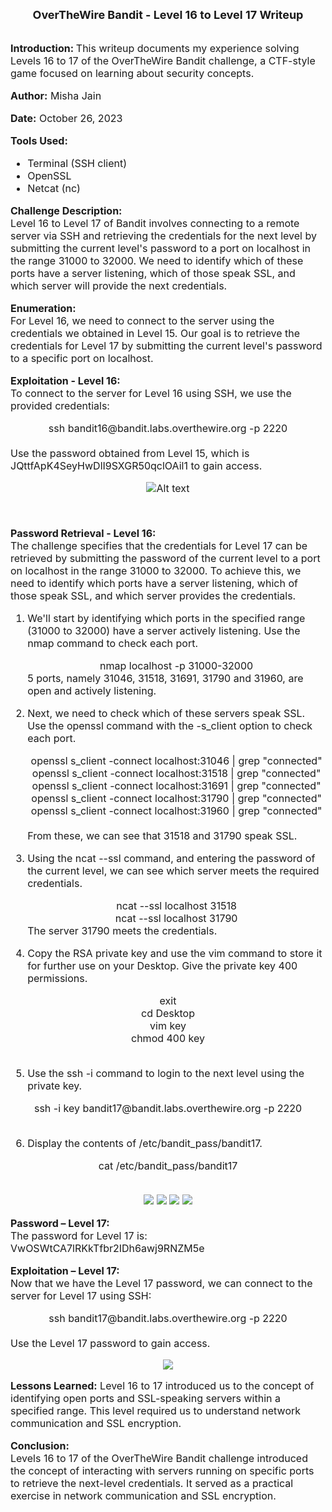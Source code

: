 <font size = '4'>
<center>
<b>
OverTheWire Bandit - Level 16 to Level 17 Writeup 
</b>
</center>
</font>

<br>
<font size = '3'>

<b>Introduction: </b>
This writeup documents my experience solving Levels 16 to 17 of the OverTheWire Bandit challenge, a CTF-style game focused on learning about security concepts.

<b>Author:</b> Misha Jain

<b>Date:</b> October 26, 2023

<b>Tools Used:</b><br>
- Terminal (SSH client)
- OpenSSL
- Netcat (nc)

<b>Challenge Description:</b><br>
Level 16 to Level 17 of Bandit involves connecting to a remote server via SSH and retrieving the credentials for the next level by submitting the current level's password to a port on localhost in the range 31000 to 32000. We need to identify which of these ports have a server listening, which of those speak SSL, and which server will provide the next credentials.

<b>Enumeration:</b><br>
For Level 16, we need to connect to the server using the credentials we obtained in Level 15. Our goal is to retrieve the credentials for Level 17 by submitting the current level's password to a specific port on localhost.

<b>Exploitation - Level 16:</b><br>
To connect to the server for Level 16 using SSH, we use the provided credentials:<br>
<center>ssh bandit16@bandit.labs.overthewire.org -p 2220</center><br>
Use the password obtained from Level 15, which is JQttfApK4SeyHwDlI9SXGR50qclOAil1 to gain access.<br>

<center>

![Alt text](<Pictures/Exploitation - Level 16.png>)

</center>

<br>

<b>Password Retrieval - Level 16:</b><br>
The challenge specifies that the credentials for Level 17 can be retrieved by submitting the password of the current level to a port on localhost in the range 31000 to 32000. To achieve this, we need to identify which ports have a server listening, which of those speak SSL, and which server provides the credentials.<br>

1. We'll start by identifying which ports in the specified range (31000 to 32000) have a server actively listening. Use the nmap command to check each port. <center>nmap localhost -p 31000-32000</center>
5 ports, namely 31046, 31518, 31691, 31790 and 31960, are open and actively listening.<br>

2. Next, we need to check which of these servers speak SSL. Use the openssl command with the -s_client option to check each port.<center>openssl s_client -connect localhost:31046 | grep "connected"</center><center>openssl s_client -connect localhost:31518 | grep "connected"</center><center>openssl s_client -connect localhost:31691 | grep "connected"</center><center>openssl s_client -connect localhost:31790 | grep "connected"</center><center>openssl s_client -connect localhost:31960 | grep "connected"</center> <br>
From these, we can see that 31518 and 31790 speak SSL.<br>

3. Using the ncat --ssl command, and entering the password of the current level, we can see which server meets the required credentials. <center>ncat --ssl localhost 31518</center> <center>ncat --ssl localhost 31790</center>
The server 31790 meets the credentials.<br>

4. Copy the RSA private key and use the vim command to store it for further use on your Desktop. Give the private key 400 permissions.
<center>exit</center>
<center>cd Desktop</center>
<center>vim key</center>
<center>chmod 400 key</center><br>

5. Use the ssh -i command to login to the next level using the private key.
<center>ssh -i key bandit17@bandit.labs.overthewire.org -p 2220</center><br>

6. Display the contents of /etc/bandit_pass/bandit17.
<center>cat /etc/bandit_pass/bandit17</center><br>

<center>

![](<Pictures/Password Retrieval - Level 16_1.png>)
![](<Pictures/Password Retrieval - Level 16_2.png>)
![](<Pictures/Password Retrieval - Level 16_3.png>)
![](<Pictures/Password Retrieval - Level 16_4.png>)

</center>

<b>Password – Level 17:</b><br>
The password for Level 17 is: VwOSWtCA7lRKkTfbr2IDh6awj9RNZM5e

<b>Exploitation – Level 17:</b><br>
Now that we have the Level 17 password, we can connect to the server for Level 17 using SSH:
<center>ssh bandit17@bandit.labs.overthewire.org -p 2220</center><br>
Use the Level 17 password to gain access.

<center>

![](<Pictures/Exploitation - Level 17.png>)

</center>

<b>Lessons Learned:</b> Level 16 to 17 introduced us to the concept of identifying open ports and SSL-speaking servers within a specified range. This level required us to understand network communication and SSL encryption.

<b>Conclusion:</b><br>
Levels 16 to 17 of the OverTheWire Bandit challenge introduced the concept of interacting with servers running on specific ports to retrieve the next-level credentials. It served as a practical exercise in network communication and SSL encryption.

</font>